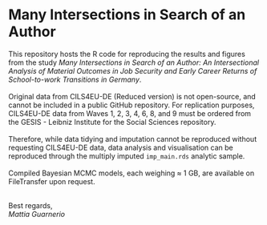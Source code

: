 # Many Intersections in Search of an Author
 This repository hosts the R code for reproducing the results and figures from the study _Many Intersections in Search of an Author: An Intersectional Analysis of Material Outcomes in Job Security and Early Career Returns of School-to-work Transitions in Germany_.<br><br>
 Original data from CILS4EU-DE (Reduced version) is not open-source, and cannot be included in a public GitHub repository. For replication purposes, CILS4EU-DE data from Waves 1, 2, 3, 4, 6, 8, and 9 must be ordered from the GESIS - Leibniz Institute for the Social Sciences repository.<br><br>
 Therefore, while data tidying and imputation cannot be reproduced without requesting CILS4EU-DE data, data analysis and visualisation can be reproduced through the multiply imputed `imp_main.rds` analytic sample.<br><br>
 Compiled Bayesian MCMC models, each weighing ≈ 1 GB, are available on FileTransfer upon request.<br><br>

 Best regards,<br>
 _Mattia Guarnerio_
